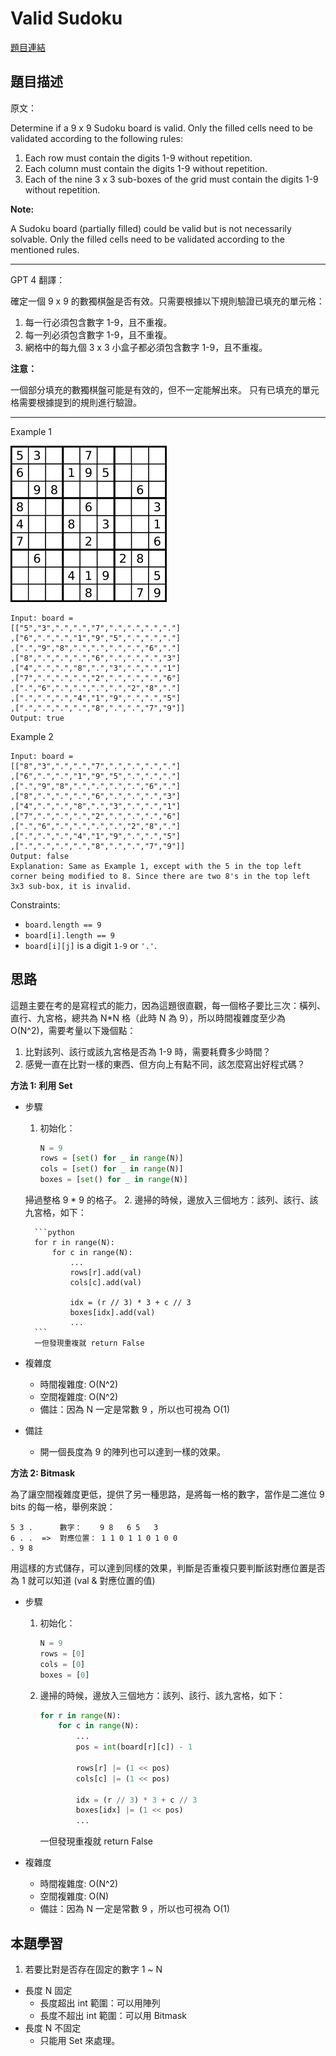 # Valid Sudoku
[題目連結](https://leetcode.com/problems/valid-sudoku/)

## 題目描述
原文：

Determine if a 9 x 9 Sudoku board is valid. Only the filled cells need to be validated according to the following rules:

1. Each row must contain the digits 1-9 without repetition.
2. Each column must contain the digits 1-9 without repetition.
3. Each of the nine 3 x 3 sub-boxes of the grid must contain the digits 1-9 without repetition.

**Note:**

A Sudoku board (partially filled) could be valid but is not necessarily solvable.
Only the filled cells need to be validated according to the mentioned rules.

----

GPT 4 翻譯：

確定一個 9 x 9 的數獨棋盤是否有效。只需要根據以下規則驗證已填充的單元格：

1. 每一行必須包含數字 1-9，且不重複。
2. 每一列必須包含數字 1-9，且不重複。
3. 網格中的每九個 3 x 3 小盒子都必須包含數字 1-9，且不重複。

**注意：**

一個部分填充的數獨棋盤可能是有效的，但不一定能解出來。
只有已填充的單元格需要根據提到的規則進行驗證。

----

Example 1

![Example 1](example1.png)

```
Input: board = 
[["5","3",".",".","7",".",".",".","."]
,["6",".",".","1","9","5",".",".","."]
,[".","9","8",".",".",".",".","6","."]
,["8",".",".",".","6",".",".",".","3"]
,["4",".",".","8",".","3",".",".","1"]
,["7",".",".",".","2",".",".",".","6"]
,[".","6",".",".",".",".","2","8","."]
,[".",".",".","4","1","9",".",".","5"]
,[".",".",".",".","8",".",".","7","9"]]
Output: true
```

Example 2
```
Input: board = 
[["8","3",".",".","7",".",".",".","."]
,["6",".",".","1","9","5",".",".","."]
,[".","9","8",".",".",".",".","6","."]
,["8",".",".",".","6",".",".",".","3"]
,["4",".",".","8",".","3",".",".","1"]
,["7",".",".",".","2",".",".",".","6"]
,[".","6",".",".",".",".","2","8","."]
,[".",".",".","4","1","9",".",".","5"]
,[".",".",".",".","8",".",".","7","9"]]
Output: false
Explanation: Same as Example 1, except with the 5 in the top left corner being modified to 8. Since there are two 8's in the top left 3x3 sub-box, it is invalid.

```

Constraints:

* `board.length == 9`
* `board[i].length == 9`
* `board[i][j]` is a digit `1-9` or `'.'`.


## 思路

這題主要在考的是寫程式的能力，因為這題很直觀，每一個格子要比三次：橫列、直行、九宮格，總共為 N*N 格（此時 N 為 9），所以時間複雜度至少為 O(N^2)，需要考量以下幾個點：
1. 比對該列、該行或該九宮格是否為 1-9 時，需要耗費多少時間？
2. 感覺一直在比對一樣的東西、但方向上有點不同，該怎麼寫出好程式碼？


**方法 1: 利用 Set**

* 步驟
    1. 初始化：

        ```python
        N = 9
        rows = [set() for _ in range(N)]
        cols = [set() for _ in range(N)]
        boxes = [set() for _ in range(N)]
        ```
    掃過整格 9 * 9 的格子。
    2. 邊掃的時候，邊放入三個地方：該列、該行、該九宮格，如下：

        ```python
        for r in range(N):
            for c in range(N):
                ...
                rows[r].add(val)
                cols[c].add(val)

                idx = (r // 3) * 3 + c // 3
                boxes[idx].add(val)
                ...
        ```
        一但發現重複就 return False

* 複雜度
    * 時間複雜度: O(N^2)   
    * 空間複雜度: O(N^2)
    * 備註：因為 N 一定是常數 9 ，所以也可視為 O(1)

* 備註
    * 開一個長度為 9 的陣列也可以達到一樣的效果。

**方法 2: Bitmask**

為了讓空間複雜度更低，提供了另一種思路，是將每一格的數字，當作是二進位 9 bits 的每一格，舉例來說：
```
5 3 .      數字：    9 8   6 5   3 
6 . .  =>  對應位置： 1 1 0 1 1 0 1 0 0
. 9 8
```
用這樣的方式儲存，可以達到同樣的效果，判斷是否重複只要判斷該對應位置是否為 1 就可以知道 (val & 對應位置的值)

* 步驟
    1. 初始化：

        ```python
        N = 9
        rows = [0]
        cols = [0]
        boxes = [0]
        ```
    2. 邊掃的時候，邊放入三個地方：該列、該行、該九宮格，如下：
    
        ```python
        for r in range(N):
            for c in range(N):
                ...
                pos = int(board[r][c]) - 1

                rows[r] |= (1 << pos)
                cols[c] |= (1 << pos)

                idx = (r // 3) * 3 + c // 3
                boxes[idx] |= (1 << pos)
                ...
        ```
        一但發現重複就 return False

* 複雜度
    * 時間複雜度: O(N^2)
    * 空間複雜度: O(N)
    * 備註：因為 N 一定是常數 9 ，所以也可視為 O(1)


## 本題學習

1. 若要比對是否存在固定的數字 1 ~ N
* 長度 N 固定
    * 長度超出 int 範圍：可以用陣列
    * 長度不超出 int 範圍：可以用 Bitmask
* 長度 N 不固定
    * 只能用 Set 來處理。